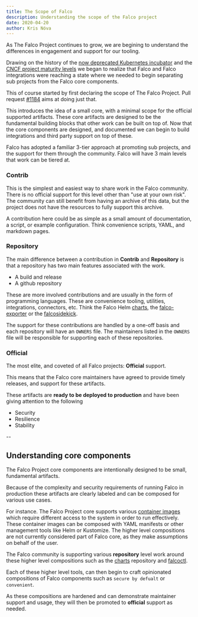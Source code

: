 ```yaml
---
title: The Scope of Falco
description: Understanding the scope of the Falco project
date: 2020-04-20
author: Kris Nóva
---
```


As The Falco Project continues to grow, we are begining to understand the differences in engagement and support for our tooling.

Drawing on the history of the [now deprecated Kubernetes incubator](https://github.com/kubernetes/community/blob/master/incubator.md#important---the-kubernetes-incubator-process-is-now-deprecated-and-has-been-superseded-by-kubernetes-subprojects) and the [CNCF project maturity levels](https://www.cncf.io/projects/) we began to realize that Falco and Falco integrations were reaching a state where we needed to begin separating sub projects from the Falco core components.

This of course started by first declaring the scope of The Falco Project. Pull request [#1184](https://github.com/falcosecurity/falco/pull/1184) aims at doing just that.

This introduces the idea of a small core, with a minimal scope for the official supported artifacts.
These core artifacts are designed to be the fundamental building blocks that other work can be built on top of.
Now that the core components are designed, and documented we can begin to build integrations and third party support on top of these.

Falco has adopted a familiar 3-tier approach at promoting sub projects, and the support for them through the community.
Falco will have 3 main levels that work can be tiered at.

### Contrib

This is the simplest and easiest way to share work in the Falco community.
There is no official support for this level other than "use at your own risk".
The community can still benefit from having an archive of this data, but the project does not have the resources to fully support this archive.

A contribution here could be as simple as a small amount of documentation, a script, or example configuration. Think convenience scripts, YAML, and markdown pages.

### Repository

The main difference between a contribution in **Contrib** and **Repository** is that a repository has two main features associated with the work.

 - A build and release
 - A github repository

These are more involved contributions and are usually in the form of programming languages.
These are convenience tooling, utilities, integrations, connectors, etc.
Think the Falco Helm [charts](https://github.com/falcosecurity/charts), the [falco-exporter](https://github.com/falcosecurity/falco-exporter) or the [falcosidekick](https://github.com/falcosecurity/falcosidekick).

The support for these contributions are handled by a one-off basis and each repository will have an `OWNERS` file. The maintainers listed in the `OWNERS` file will be responsible for supporting each of these repositories.

### Official

The most elite, and coveted of all Falco projects: **Official** support.

This means that the Falco core maintainers have agreed to provide timely releases, and support for these artifacts.

These artifacts are **ready to be deployed to production** and have been giving attention to the following

 - Security
 - Resilience
 - Stability

--

## Understanding core components

The Falco Project core components are intentionally designed to be small, fundamental artifacts.

Because of the complexity and security requirements of running Falco in production these artifacts are clearly labeled and can be composed for various use cases.

For instance. The Falco Project core supports various [container images](https://falco.org/docs/getting-started/download/#images) which require different access to the system in order to run effectively.
These container images can be composed with YAML manifests or other management tools like Helm or Kustomize.
The higher level compositions are not currently considered part of Falco core, as they make assumptions on behalf of the user.

The Falco community is supporting various **repository** level work around these higher level compositions such as the [charts](https://github.com/falcosecurity/charts) repository and [falcoctl](https://github.com/falcosecurity/falcoctl).

Each of these higher level tools, can then begin to craft opinionated compositions of Falco components such as `secure by defualt` or `convenient`. 

As these compositions are hardened and can demonstrate maintainer support and usage, they will then be promoted to **official** support as needed. 

